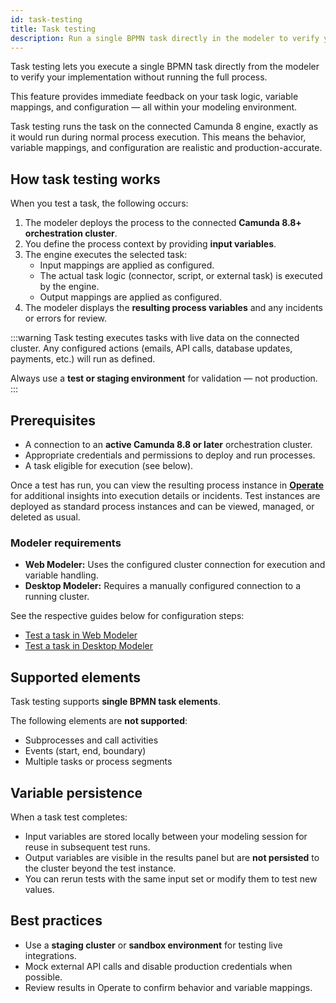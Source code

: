 ```yaml
---
id: task-testing
title: Task testing
description: Run a single BPMN task directly in the modeler to verify your implementation without executing the entire process.
---
```


Task testing lets you execute a single BPMN task directly from the modeler to verify your implementation without running the full process.

This feature provides immediate feedback on your task logic, variable mappings, and configuration — all within your modeling environment.

Task testing runs the task on the connected Camunda 8 engine, exactly as it would run during normal process execution. This means the behavior, variable mappings, and configuration are realistic and production-accurate.

## How task testing works

When you test a task, the following occurs:

1. The modeler deploys the process to the connected **Camunda 8.8+ orchestration cluster**.
2. You define the process context by providing **input variables**.
3. The engine executes the selected task:
   - Input mappings are applied as configured.
   - The actual task logic (connector, script, or external task) is executed by the engine.
   - Output mappings are applied as configured.
4. The modeler displays the **resulting process variables** and any incidents or errors for review.

:::warning
Task testing executes tasks with live data on the connected cluster. Any configured actions (emails, API calls, database updates, payments, etc.) will run as defined.

Always use a **test or staging environment** for validation — not production.
:::

## Prerequisites

- A connection to an **active Camunda 8.8 or later** orchestration cluster.
- Appropriate credentials and permissions to deploy and run processes.
- A task eligible for execution (see below).

Once a test has run, you can view the resulting process instance in [**Operate**](../../components/operate/operate-introduction.md) for additional insights into execution details or incidents. Test instances are deployed as standard process instances and can be viewed, managed, or deleted as usual.

### Modeler requirements

- **Web Modeler:** Uses the configured cluster connection for execution and variable handling.
- **Desktop Modeler:** Requires a manually configured connection to a running cluster.  

See the respective guides below for configuration steps:

- [Test a task in Web Modeler](/components/modeler/web-modeler/task-testing.md)
- [Test a task in Desktop Modeler](/components/modeler/desktop-modeler/task-testing.md)

## Supported elements

Task testing supports **single BPMN task elements**.

The following elements are **not supported**:

- Subprocesses and call activities
- Events (start, end, boundary)
- Multiple tasks or process segments

## Variable persistence

When a task test completes:

- Input variables are stored locally between your modeling session for reuse in subsequent test runs.
- Output variables are visible in the results panel but are **not persisted** to the cluster beyond the test instance.
- You can rerun tests with the same input set or modify them to test new values.

## Best practices

- Use a **staging cluster** or **sandbox environment** for testing live integrations.
- Mock external API calls and disable production credentials when possible.
- Review results in Operate to confirm behavior and variable mappings.
